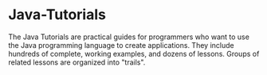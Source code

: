 # Java-Tutorials
The Java Tutorials are practical guides for programmers who want to use the Java programming language to create applications. They include hundreds of complete, working examples, and dozens of lessons. Groups of related lessons are organized into "trails".
